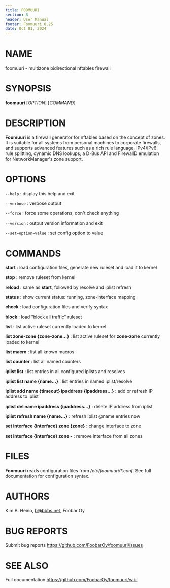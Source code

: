 ```yaml
---
title: FOOMUURI
section: 8
header: User Manual
footer: Foomuuri 0.25
date: Oct 01, 2024
---
```


# NAME

foomuuri - multizone bidirectional nftables firewall


# SYNOPSIS

**foomuuri** [*OPTION*] [*COMMAND*]


# DESCRIPTION

**Foomuuri** is a firewall generator for nftables based on the concept of
zones. It is suitable for all systems from personal machines to corporate
firewalls, and supports advanced features such as a rich rule language,
IPv4/IPv6 rule splitting, dynamic DNS lookups, a D-Bus API and FirewallD
emulation for NetworkManager's zone support.


# OPTIONS

`--help`
: display this help and exit

`--verbose`
: verbose output

`--force`
: force some operations, don't check anything

`--version`
: output version information and exit

`--set=option=value`
: set config option to value

# COMMANDS

**start**
: load configuration files, generate new ruleset and load it to kernel

**stop**
: remove ruleset from kernel

**reload**
: same as **start**, followed by resolve and iplist refresh

**status**
: show current status: running, zone-interface mapping

**check**
: load configuration files and verify syntax

**block**
: load "block all traffic" ruleset

**list**
: list active ruleset currently loaded to kernel

**list zone-zone {zone-zone...}**
: list active ruleset for **zone-zone** currently loaded to kernel

**list macro**
: list all known macros

**list counter**
: list all named counters

**iplist list**
: list entries in all configured iplists and resolves

**iplist list name {name...}**
: list entries in named iplist/resolve

**iplist add name {timeout} ipaddress {ipaddress...}**
: add or refresh IP address to iplist

**iplist del name ipaddress {ipaddress...}**
: delete IP address from iplist

**iplist refresh name {name...}**
: refresh iplist @name entries now

**set interface {interface} zone {zone}**
: change interface to zone

**set interface {interface} zone -**
: remove interface from all zones

# FILES

**Foomuuri** reads configuration files from */etc/foomuuri/\*.conf*.
See full documentation for configuration syntax.


# AUTHORS

Kim B. Heino, b@bbbs.net, Foobar Oy


# BUG REPORTS

Submit bug reports <https://github.com/FoobarOy/foomuuri/issues>


# SEE ALSO

Full documentation <https://github.com/FoobarOy/foomuuri/wiki>
